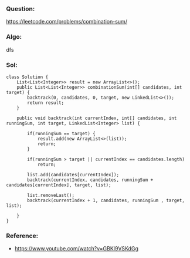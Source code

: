 ### Question:
https://leetcode.com/problems/combination-sum/

### Algo:
dfs

### Sol:
```
class Solution {
    List<List<Integer>> result = new ArrayList<>();
    public List<List<Integer>> combinationSum(int[] candidates, int target) {
        backtrack(0, candidates, 0, target, new LinkedList<>());
        return result;
    }
    
    public void backtrack(int currentIndex, int[] candidates, int runningSum, int target, LinkedList<Integer> list) {
        
        if(runningSum == target) {
            result.add(new ArrayList<>(list));
            return;
        }
        
        if(runningSum > target || currentIndex == candidates.length)
            return;
        
        list.add(candidates[currentIndex]);
        backtrack(currentIndex, candidates, runningSum + candidates[currentIndex], target, list);
        
        list.removeLast();
        backtrack(currentIndex + 1, candidates, runningSum , target, list);
            
    }
}
```

### Reference:
- https://www.youtube.com/watch?v=GBKI9VSKdGg
